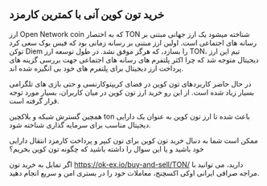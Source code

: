 

## خرید تون کوین آنی با کمترین کارمزد

ارز Open Network coin که به اختصار TON شناخته میشود یک ارز جهانی مبتنی بر رسانه های اجتماعی است. اولین ارز مبتنی بر رسانه زمانی بود که فیس بوک سعی کرد توکن Diem را بسازد، که هرگز موفق نشد. در طول توسعه ارز TON، تیم این ارز دیجیتال متوجه شد که چرا اکثر پلتفرم های رسانه های اجتماعی جهت بررسی گزینه های پرداخت ارز دیجیتال برای پلتفرم های خود بی انگیزه شده اند.

در حال حاضر کاربردهای تون کوین در فضای کریپتوکارنسی و حتی بازی های تلگرامی بسیار زیاد شده است. از این رو خرید ارز تون کوین در میان کاربران، بسیار مورد توجه قرار گرفته است.

همچین گسترش شبکه و بلاکچین ton باعث شده تا ارز تون کوین به عنوان یک دارایی دیجیتال مناسب برای سرمایه گذاری شناخته شود.

ممکن است شما به دنبال خرید تون کوین برای تون کیپر و پرداخت کارمزد انتقال دارایی خود باشید و یا این سوال را داشته باشید که چگونه تون کوین بخریم؟

اگر تمایل به خرید تون https://ok-ex.io/buy-and-sell/TON/ دارید، می توانید با مراجه صرافی ایرانی اوکی اکسچنج، معاملات خود را در بستری امن و سریع انجام دهید.
